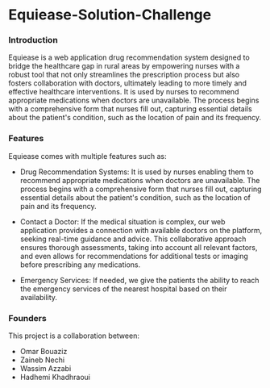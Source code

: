 # Equiease-Solution-Challenge

### Introduction

Equiease is a web application drug recommendation system designed to bridge the healthcare gap in rural areas by empowering nurses with a robust tool that not only streamlines the prescription process but also fosters collaboration with doctors, ultimately leading to more timely and effective healthcare interventions. It is used by nurses to recommend appropriate medications when doctors are unavailable. The process begins with a comprehensive form that nurses fill out, capturing essential details about the patient's condition, such as the location of pain and its frequency.

### Features

Equiease comes with multiple features such as:

- Drug Recommendation Systems: It is used by nurses enabling them to recommend appropriate medications when doctors are unavailable. The process begins with a comprehensive form that nurses fill out, capturing essential details about the patient's condition, such as the location of pain and its frequency.

- Contact a Doctor: If the medical situation is complex, our web application provides a connection with available doctors on the platform, seeking real-time guidance and advice. This collaborative approach ensures thorough assessments, taking into account all relevant factors, and even allows for recommendations for additional tests or imaging before prescribing any medications.

- Emergency Services: If needed, we give the patients the ability to reach the emergency services of the nearest hospital based on their availability.

### Founders

This project is a collaboration between:

- Omar Bouaziz
- Zaineb Nechi
- Wassim Azzabi
- Hadhemi Khadhraoui


